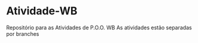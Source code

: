 # Atividade-WB
Repositório para as Atividades de P.O.O. WB
As atividades estão separadas por branches 
